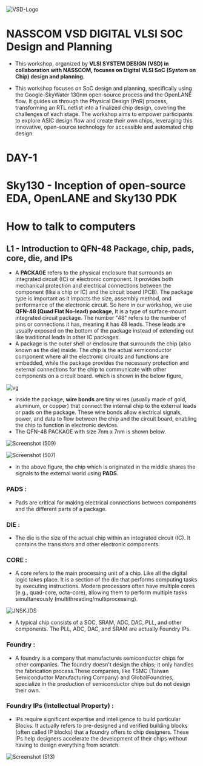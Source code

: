 ![VSD-Logo](https://github.com/user-attachments/assets/c5fed76c-83e9-4839-810f-16963bd59484)

# **NASSCOM VSD DIGITAL VLSI SOC Design and Planning**

- This workshop, organized by **VLSI SYSTEM DESIGN (VSD) in collaboration with NASSCOM, focuses on Digital VLSI SoC (System on Chip) design and planning**.

- This workshop focuses on SoC design and planning, specifically using the Google-SkyWater 130nm open-source process and the OpenLANE flow. It guides us through the Physical Design (PnR) process, transforming an RTL netlist into a finalized chip design, covering the challenges of each stage. The workshop aims to empower participants to explore ASIC design flow and create their own chips, leveraging this innovative, open-source technology for accessible and automated chip design.


# DAY-1 
# Sky130 - Inception of open-source EDA, OpenLANE and Sky130 PDK
# How to talk to computers
## L1 - Introduction to QFN-48 Package, chip, pads, core, die, and IPs
- A **PACKAGE** refers to the physical enclosure that surrounds an integrated circuit (IC) or electronic component. It provides both mechanical protection and electrical connections between the component (like a chip or IC) and the circuit board (PCB). The package type is important as it impacts the size, assembly method, and performance of the electronic circuit. So here in our workshop, we use **QFN-48 (Quad Flat No-lead) package**,  It is a type of surface-mount integrated circuit package. The number "48" refers to the number of pins or connections it has, meaning it has 48 leads. These leads are usually exposed on the bottom of the package instead of extending out like traditional leads in other IC packages.
- A package is the outer shell or enclosure that surrounds the chip (also known as the die) inside. The chip is the actual semiconductor component where all the electronic circuits and functions are embedded, while the package provides the necessary protection and external connections for the chip to communicate with other components on a circuit board. which is shown in the below figure,

![vg](https://github.com/user-attachments/assets/09c2db49-e366-43fd-8938-bd9f3e1794ab)

- Inside the package, **wire bonds** are tiny wires (usually made of gold, aluminum, or copper) that connect the internal chip to the external leads or pads on the package. These wire bonds allow electrical signals, power, and data to flow between the chip and the circuit board, enabling the chip to function in electronic devices.
- The QFN-48 PACKAGE with size 7nm x 7nm is shown below.

![Screenshot (509)](https://github.com/user-attachments/assets/53d8b313-47a6-4261-904c-bcd2b7764f9d)

![Screenshot (507)](https://github.com/user-attachments/assets/1d330338-f6a4-42ba-9ece-012f640e2784)

- In the above figure, the chip which is originated in the middle shares the signals to the external world using **PADS**.

### **PADS** :
  - Pads are critical for making electrical connections between components and the different parts of a package.
  
### **DIE** :
  - The die is the size of the actual chip within an integrated circuit (IC). It contains the transistors and other electronic components.
  
### **CORE** :
  - A core refers to the main processing unit of a chip. Like all the digital logic takes place. It is a section of the die that performs 
    computing tasks by executing instructions. Modern processors often have multiple cores (e.g., quad-core, octa-core), allowing them to 
    perform multiple tasks simultaneously (multithreading/multiprocessing).

  ![JNSKJDS](https://github.com/user-attachments/assets/839d3067-abb9-4deb-bd4f-2d1d1726d91d) 

- A typical chip consists of a SOC, SRAM, ADC, DAC, PLL, and other components. The PLL, ADC, DAC, and SRAM are actually Foundry IPs.
  
### **Foundry** :
  - A foundry is a company that manufactures semiconductor chips for other companies. The foundry doesn't design the chips; it only 
    handles the fabrication process.These companies, like TSMC (Taiwan Semiconductor Manufacturing Company) and GlobalFoundries, 
    specialize in the production of semiconductor chips but do not design their own.

### **Foundry IPs (Intellectual Property)** :
  - IPs require significant expertise and intelligence to build particular Blocks. It actually refers to pre-designed and verified 
    building blocks 
    (often called IP blocks) that a foundry offers to chip designers. These IPs help designers accelerate the development of their chips 
    without having to design everything from scratch.

   ![Screenshot (513)](https://github.com/user-attachments/assets/f93cb0a9-f43a-4a57-93e2-4f6445072982)





